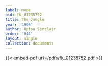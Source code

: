 ```yaml
---
label: nope
pid: fk_01235752
title: The Jungle
year: '1906'
author: Upton Sinclair
order: '044'
layout: single
collection: documents
---
```



{{< embed-pdf url=/pdfs/fk_01235752.pdf >}}